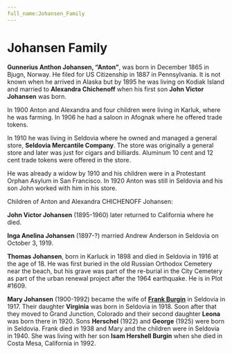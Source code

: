 ```yaml
---
full_name:Johansen_Family
---
```


# **Johansen Family**

**Gunnerius Anthon Johansen, “Anton”**, was born in December 1865 in Bjugn, Norway. He filed for US Citizenship in 1887 in Pennsylvania. It is not known when he arrived in Alaska but by 1895 he was living on Kodiak Island and married to **Alexandra Chichenoff** when his first son **John Victor Johansen** was born.  

In 1900 Anton and Alexandra and four children were living in Karluk, where he was farming. In 1906 he had a saloon in Afognak where he offered trade tokens.

In 1910 he was living in Seldovia where he owned and managed a general store, **Seldovia Mercantile Company**. The store was originally a general store and later was just for cigars and billiards. Aluminum 10 cent and 12 cent trade tokens were offered in the store.

He was already a widow by 1910 and his children were in a Protestant Orphan Asylum in San Francisco.  In 1920 Anton was still in Seldovia and his son John worked with him in his store. 

Children of Anton and Alexandra CHICHENOFF Johansen:

**John Victor Johansen** (1895-1960) later returned to California where he died.

**Inga Anelina Johansen** (1897-?) married Andrew Anderson in Seldovia on October 3, 1919. 

**Thomas Johansen**, born in Karluck in 1898 and died in Seldovia in 1916 at the age of 18. He was first buried in the old Russian Orthodox Cemetery near the beach, but his grave was part of the re-burial in the City Cemetery as part of the urban renewal project after the 1964 earthquake. He is in Plot #1609.

**Mary Johansen** (1900-1992) became the wife of [**Frank Burgin**](../_people/Burgin_Francis_Henry.md) in Seldovia in 1917. Their daughter **Virginia** was born in Seldovia in 1918. Soon after that they moved to Grand Junction, Colorado and their second daughter **Leona** was born there in 1920. Sons **Herschel** (1922) and **George** (1925) were born in Seldovia. Frank died in 1938 and Mary and the children were in Seldovia in 1940. She was living with her son **Isam Hershell Burgin** when she died in Costa Mesa, California in 1992.
